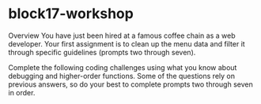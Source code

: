 # block17-workshop

Overview
You have just been hired at a famous coffee chain as a web developer. Your first assignment is to clean up the menu data and filter it through specific guidelines (prompts two through seven).

Complete the following coding challenges using what you know about debugging and higher-order functions. Some of the questions rely on previous answers, so do your best to complete prompts two through seven in order.
